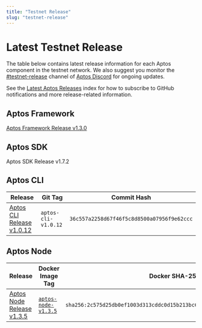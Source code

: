 ```yaml
---
title: "Testnet Release"
slug: "testnet-release"
---
```


# Latest Testnet Release

The table below contains latest release information for each Aptos component in the testnet network. We also suggest you monitor the [#testnet-release](https://discord.com/channels/945856774056083548/1025614160555413545) channel of [Aptos Discord](https://discord.gg/aptoslabs) for ongoing updates.

See the [Latest Aptos Releases](./index.md) index for how to subscribe to GitHub notifications and more release-related information.

## Aptos Framework

[Aptos Framework Release v1.3.0](https://github.com/aptos-labs/aptos-core/releases/tag/aptos-framework-v1.3.0)

## Aptos SDK

Aptos SDK Release v1.7.2

## Aptos CLI

|Release | Git Tag | Commit Hash|
|---|---|---|
|[Aptos CLI Release v1.0.12](https://github.com/aptos-labs/aptos-core/releases/tag/aptos-cli-v1.0.12)| `aptos-cli-v1.0.12` | `36c557a2258d67f46f5c8d8500a07956f9e62ccc` |

## Aptos Node

|Release | Docker Image Tag | Docker SHA-256 | Branch | Commit Hash|
|---|---|---|---|---|
|[Aptos Node Release v1.3.5](https://github.com/aptos-labs/aptos-core/releases/tag/aptos-node-v1.3.5)| [`aptos-node-v1.3.5`](https://hub.docker.com/layers/aptoslabs/validator/aptos-node-v1.3.5/images/sha256-2c575d25db0ef1003d313cddc0d15b213bc694c490b5911f35b72c7a135692d5?context=explore) | `sha256:2c575d25db0ef1003d313cddc0d15b213bc694c490b5911f35b72c7a135692d5` | [aptos-node-v1.3.5](https://github.com/aptos-labs/aptos-core/tree/aptos-node-v1.3.5)| `e80219926372ccd1c69654d7b6bb4ba21a0c9862` |